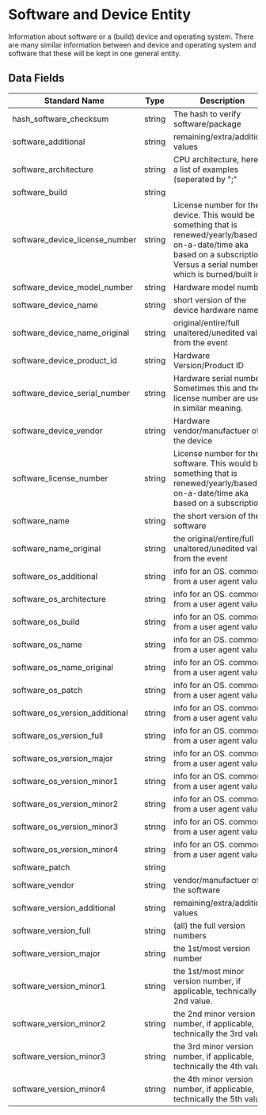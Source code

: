# Software and Device Entity
Information about software or a (build) device and operating system. There are many similar information between and device and operating system and software that these will be kept in one general entity.

## Data Fields
|Standard Name|Type|Description|Sample Value|
|---|---|---|---|
| hash_software_checksum|string|The hash to verify software/package||
| software_additional|string|remaining/extra/additional values||
| software_architecture|string|CPU architecture, here is a list of examples (seperated by ";"|"arm";"amd64";"x64";"64bit";"32bit";"8bit";"mips"|
| software_build|string|| `|
| software_device_license_number|string|License number for the device. This would be something that is renewed/yearly/based-on-a-date/time aka based on a subscription. Versus a serial number which is burned/built in.||
| software_device_model_number|string|Hardware model number||
| software_device_name|string|short version of the device hardware name|"cisco";"paloalto"|
| software_device_name_original|string|original/entire/full unaltered/unedited value from the event||
| software_device_product_id|string|Hardware Version/Product ID|"asa5252";"direct2500"|
| software_device_serial_number|string|Hardware serial number. Sometimes this and the license number are used in similar meaning.||
| software_device_vendor|string|Hardware vendor/manufactuer of the device|Dell|
| software_license_number|string|License number for the software. This would be something that is renewed/yearly/based-on-a-date/time aka based on a subscription.||
| software_name|string|the short version of the software|"flash";"java"|
| software_name_original|string|the original/entire/full unaltered/unedited value from the event||
| software_os_additional|string|info for an OS. commonly from a user agent value||
| software_os_architecture|string|info for an OS. commonly from a user agent value|x64|
| software_os_build|string|info for an OS. commonly from a user agent value||
| software_os_name|string|info for an OS. commonly from a user agent value|"mac os x"|
| software_os_name_original|string|info for an OS. commonly from a user agent value|Mac OS X 10.6.8|
| software_os_patch|string|info for an OS. commonly from a user agent value||
| software_os_version_additional|string|info for an OS. commonly from a user agent value||
| software_os_version_full|string|info for an OS. commonly from a user agent value|10.6.8|
| software_os_version_major|string|info for an OS. commonly from a user agent value|10|
| software_os_version_minor1|string|info for an OS. commonly from a user agent value|6|
| software_os_version_minor2|string|info for an OS. commonly from a user agent value|8|
| software_os_version_minor3|string|info for an OS. commonly from a user agent value||
| software_os_version_minor4|string|info for an OS. commonly from a user agent value||
| software_patch|string|| `|
| software_vendor|string|vendor/manufactuer of the software|Adobe|
| software_version_additional|string|remaining/extra/additional values||
| software_version_full|string|(all) the full version numbers|10.6.4.1.5|
| software_version_major|string|the 1st/most version number|10|
| software_version_minor1|string|the 1st/most minor version number, if applicable, technically the 2nd value.|6|
| software_version_minor2|string|the 2nd minor version number, if applicable, technically the 3rd value.|4|
| software_version_minor3|string|the 3rd minor version number, if applicable, technically the 4th value.|1|
| software_version_minor4|string|the 4th minor version number, if applicable, technically the 5th value.|5|
